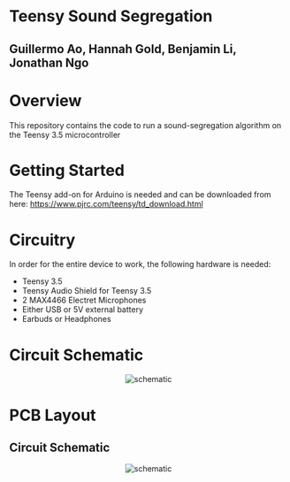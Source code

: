 # Teensy Sound Segregation
## Guillermo Ao, Hannah Gold, Benjamin Li, Jonathan Ngo

# Overview
This repository contains the code to run a sound-segregation algorithm on the Teensy 3.5 microcontroller

# Getting Started
The Teensy add-on for Arduino is needed and can be downloaded from here: https://www.pjrc.com/teensy/td_download.html

# Circuitry
In order for the entire device to work, the following hardware is needed:
 - Teensy 3.5
 - Teensy Audio Shield for Teensy 3.5
 - 2 MAX4466 Electret Microphones
 - Either USB or 5V external battery
 - Earbuds or Headphones

# Circuit Schematic
<p align="center">
   <img src="https://github.com/ec463/teensy-custom-audio/tree/master/resources/overear_circuit.png" alt="schematic"/>
</p>

# PCB Layout
## Circuit Schematic
<p align="center">
   <img src="https://github.com/ec463/teensy-custom-audio/tree/master/resources/overear_pcb.png" alt="schematic"/>
</p>